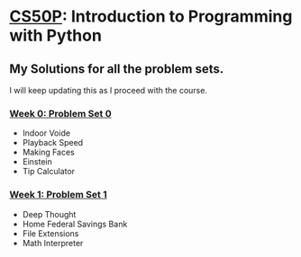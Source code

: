 # [CS50P](https://cs50.harvard.edu/python/2022/): Introduction to Programming with Python

## My Solutions for all the problem sets.
I will keep updating this as I proceed with the course.

### [Week 0: Problem Set 0](https://github.com/athxrva07/CS50-Python/tree/6318c5832fd93dd56e34b8f139606a0b8ad5f08d/Problem%20Set%200)
* Indoor Voide
* Playback Speed
* Making Faces
* Einstein
* Tip Calculator

### [Week 1: Problem Set 1](https://github.com/athxrva07/CS50-Python/tree/b9ff2c73bbc9ef90fe2a72b5087b16e606606994/Problem%20Set%201)
* Deep Thought
* Home Federal Savings Bank
* File Extensions
* Math Interpreter

